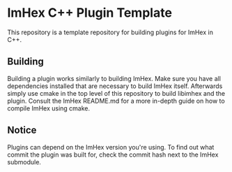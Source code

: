 # ImHex C++ Plugin Template

This repository is a template repository for building plugins for ImHex in C++.

## Building

Building a plugin works similarly to building ImHex. Make sure you have all dependencies installed that are necessary to build ImHex itself. Afterwards simply use cmake in the top level of this repository to build libimhex and the plugin. Consult the ImHex README.md for a more in-depth guide on how to compile ImHex using cmake.

## Notice

Plugins can depend on the ImHex version you're using. 
To find out what commit the plugin was built for, check the commit hash next to the ImHex submodule.
